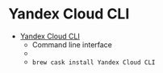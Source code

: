 # Yandex Cloud CLI
- [Yandex Cloud CLI](https://cloud.yandex.com/docs/cli/)
  -  Command line interface
  - 
  - `brew cask install Yandex Cloud CLI`
